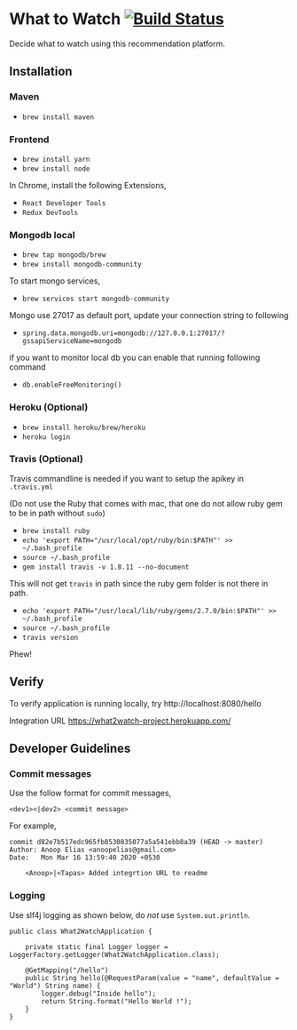 # What to Watch [![Build Status](https://travis-ci.org/anoopelias/w2w.svg?branch=master)](https://travis-ci.org/anoopelias/w2w)

Decide what to watch using this recommendation platform.

## Installation

### Maven

 - `brew install maven`
 
### Frontend
 - `brew install yarn`
 - `brew install node`
 
In Chrome, install the following Extensions,
- `React Developer Tools`
- `Redux DevTools`

### Mongodb local
 - `brew tap mongodb/brew`
 - `brew install mongodb-community`

To start mongo services,
- `brew services start mongodb-community`


Mongo use 27017 as default port, update your connection string to following

- `spring.data.mongodb.uri=mongodb://127.0.0.1:27017/?gssapiServiceName=mongodb`

if you want to monitor local db you can enable that running following command

- `db.enableFreeMonitoring()`


### Heroku (Optional)

 - `brew install heroku/brew/heroku`
 - `heroku login`

### Travis (Optional)

Travis commandline is needed if you want to setup the apikey in `.travis.yml`

(Do not use the Ruby that comes with mac, that one do not allow ruby gem to be in path without `sudo`)
 - `brew install ruby`
 - `echo 'export PATH="/usr/local/opt/ruby/bin:$PATH"' >> ~/.bash_profile`
 - `source ~/.bash_profile`
 - `gem install travis -v 1.8.11 --no-document`
 
This will not get `travis` in path since the ruby gem folder is not there in path.

 - `echo 'export PATH="/usr/local/lib/ruby/gems/2.7.0/bin:$PATH"' >> ~/.bash_profile`
 - `source ~/.bash_profile`
 - `travis version`

Phew!

## Verify

To verify application is running locally, try http://localhost:8080/hello

Integration URL https://what2watch-project.herokuapp.com/

## Developer Guidelines

### Commit messages

Use the follow format for commit messages,

```
<dev1><|dev2> <commit message>
```

For example,
```
commit d82e7b517edc965fb8530835077a5a541ebb8a39 (HEAD -> master)
Author: Anoop Elias <anoopelias@gmail.com>
Date:   Mon Mar 16 13:59:40 2020 +0530

    <Anoop>|<Tapas> Added integrtion URL to readme

```

### Logging

Use slf4j logging as shown below, do _not_ use `System.out.println`.

```
public class What2WatchApplication {

	private static final Logger logger = LoggerFactory.getLogger(What2WatchApplication.class);

	@GetMapping("/hello")
	public String hello(@RequestParam(value = "name", defaultValue = "World") String name) {
		logger.debug("Inside hello");
		return String.format("Hello World !");
	}
}
```
